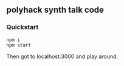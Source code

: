 ## polyhack synth talk code

### Quickstart

```
npm i
npm start
```

Then got to localhost:3000 and play around.
